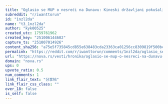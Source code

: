 ```yaml
---
title: "Oglasio se MUP o nesreći na Dunavu: Kineski državljani pokušali da pređu granicu, jedan stradao"
subreddit: "r/iwanttorun"
id: "1nzl2da"
name: "t3_1nzl2da"
author: "kyk00525"
created_utc: 1759761962
created_key: "251006144602"
capture_ts: "251007014926"
content_sha256: "a75e5f735845cd855e638483cda23363ca01256cc8309819f500bc28ed77c0fb"
permalink: "https://reddit.com/r/iwanttorun/comments/1nzl2da/oglasio_se_mup_o_nesreći_na_dunavu_kineski/"
url: "https://nova.rs/vesti/hronika/oglasio-se-mup-o-nesreci-na-dunavu-kineski-drzavljani-pokusali-da-predju-granicu-jedan-stradao/"
domain: "nova.rs"
ups: 0
upvote_ratio: 0.5
num_comments: 1
link_flair_text: "分享帖"
link_flair_css_class: ""
over_18: false
is_self: false
---
```


